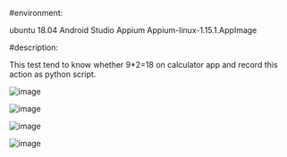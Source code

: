 #environment:

ubuntu 18.04
Android Studio
Appium
Appium-linux-1.15.1.AppImage


#description:

This test tend to know whether 9*2=18 on calculator app and record this action as python script.

![image](https://github.com/k-eeer/appiumtest/blob/master/appTest1.png?raw=true)


![image](https://github.com/k-eeer/appiumtest/blob/master/appTest2.png?raw=true)


![image](https://github.com/k-eeer/appiumtest/blob/master/appTest3.png?raw=true)


![image](https://github.com/k-eeer/appiumtest/blob/master/appTest4.png?raw=true)

